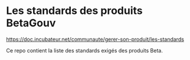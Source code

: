 # Les standards des produits BetaGouv

https://doc.incubateur.net/communaute/gerer-son-produit/les-standards

Ce repo contient la liste des standards exigés des produits Beta.

